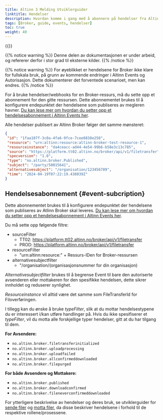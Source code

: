 ```yaml
---
title: Altinn 3 Melding Utviklerguider
linktitle: Hendelser
description: Hvordan komme i gang med å abonnere på hendelser fra Altinn 3 Broker, for utviklere
tags: [Broker, guide, events, hendelser]
toc: true
weight: 40
---
```


{{<children />}}

{{% notice warning  %}}
Denne delen av dokumentasjonen er under arbeid, og refererer derfor i stor grad til eksterne kilder.
{{% /notice %}}

{{% notice warning  %}}
For øyeblikket er hendelsene for Broker ikke klare for fullskala bruk, på grunn av kommende endringer i Altinn Events og Autorisasjon.
Dette dokumenterer det forventede scenarioet, men kan endres.
{{% /notice %}}

For å bruke hendelser/webhooks for en Broker-ressurs, må du sette opp et abonnement for den gitte ressursen.
Dette abonnementet brukes til å konfigurere endepunktet der hendelsene som publiseres av megleren havner. [Du kan lese mer om hvordan du setter opp et hendelsesabonnement i Altinn Events her](/events/subscribe-to-events/developer-guides/setup-subscription/).

Alle hendelser publisert av Altinn Broker følger det samme mønsteret:

```json
{
 "id": "1faa107f-3c0a-4fa6-9fce-7cee8838e258",
 "resource": "urn:altinn:resource:altinn-broker-test-resource-1",
 "resourceinstance": "da4ceacc-ad44-4e54-99b6-b58e3c13c785",
 "source": "https://platform.tt02.altinn.no/broker/api/v1/filetransfer",
 "specversion": "1.0",
 "type": "no.altinn.broker.Published",
 "subject": "/party/50015641",
 "alternativesubject": "/organisation/123456789",
 "time": "2024-04-19T07:22:19.438039Z"
}
```

## Hendelsesabonnement {#event-subcription}

Dette abonnementet brukes til å konfigurere endepunktet der hendelsene som publiseres av Atlinn Broker skal leveres. [Du kan lese mer om hvordan du setter opp et hendelsesabonnement i Altinn Events her](/events/subscribe-to-events/developer-guides/setup-subscription/).

Du må sette opp følgende filtre:

- sourceFilter
  - TT02: <https://platform.tt02.altinn.no/broker/api/v1/filetransfer>
  - PROD: <https://platform.altinn.no/broker/api/v1/filetransfer>
- resourceFilter
  - "urn:altinn:resource:" + Ressurs-IDen for Broker-ressursen
- alternativesubjectfilter
  - "/organisation/(organisasjonsnummer for din organisasjon)

*Alternativesubjectfilter* brukes til å begrense Event til bare den autoriserte avsenderen eller mottakeren for den spesifikke hendelsen, dette sikrer innholdet og reduserer synlighet.

*Resourceinstance* vil alltid være det samme som FileTransferId for Filoverføringen.

I tillegg kan du ønske å bruke *typeFilter*, slik at du mottar hendelsestypene du er interessert i/kan utføre handlinger på.
Hvis du ikke spesifiserer et *typeFilter*, vil du motta alle forskjellige typer hendelser, gitt at du har tilgang til dem.

**For Avsendere:**

- `no.altinn.broker.filetransferinitialized`
- `no.altinn.broker.uploadprocessing`
- `no.altinn.broker.uploadfailed`
- `no.altinn.broker.allconfirmeddownloaded`
- `no.altinn.broker.filepurged`

**For både Avsendere og Mottakere:**

- `no.altinn.broker.published`
- `no.altinn.broker.downloadconfirmed`
- `no.altinn.broker.fileneverconfirmeddownloaded`

For ytterligere beskrivelse av hendelser og deres bruk, se utviklerguider for [sende filer](../send-files/) og [motta filer](../receive-files/), da disse beskriver hendelsene i forhold til de respektive rollene/prosessene.
